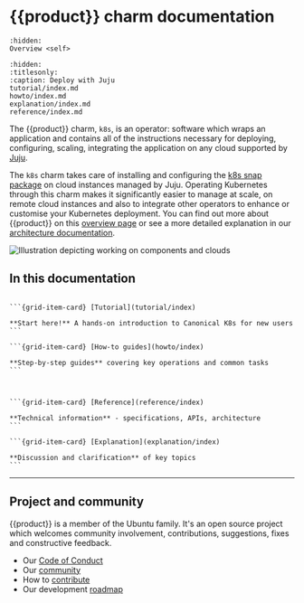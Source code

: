 # {{product}} charm documentation

```{toctree}
:hidden:
Overview <self>
```

```{toctree}
:hidden:
:titlesonly:
:caption: Deploy with Juju
tutorial/index.md
howto/index.md
explanation/index.md
reference/index.md
```

The {{product}} charm, `k8s`, is an operator: software which wraps an
application and contains all of the instructions necessary for deploying,
configuring, scaling, integrating the application on any cloud supported by
[Juju][].

The `k8s` charm takes care of installing and configuring the [k8s snap
package][] on cloud instances managed by Juju. Operating Kubernetes through
this charm makes it significantly easier to manage at scale, on remote cloud
instances and also to integrate other operators to enhance or customise your
Kubernetes deployment. You can find out more about {{product}} on this
[overview page][] or see a more detailed explanation in our [architecture
documentation][arch].

![Illustration depicting working on components and clouds][logo]

## In this documentation

````{grid} 1 1 2 2

```{grid-item-card} [Tutorial](tutorial/index)

**Start here!** A hands-on introduction to Canonical K8s for new users
```

```{grid-item-card} [How-to guides](howto/index)

**Step-by-step guides** covering key operations and common tasks
```

````

````{grid} 1 1 2 2


```{grid-item-card} [Reference](reference/index)

**Technical information** - specifications, APIs, architecture
```

```{grid-item-card} [Explanation](explanation/index)

**Discussion and clarification** of key topics
```

````

---

## Project and community

{{product}} is a member of the Ubuntu family. It's an open source
project which welcomes community involvement, contributions, suggestions, fixes
and constructive feedback.

- Our [Code of Conduct]
- Our [community]
- How to [contribute]
- Our development [roadmap]

<!-- IMAGES -->

[logo]: https://assets.ubuntu.com/v1/843c77b6-juju-at-a-glace.svg

<!-- LINKS -->

[Code of Conduct]: https://ubuntu.com/community/ethos/code-of-conduct
[community]: reference/community
[contribute]: ../snap/howto/contribute
[roadmap]: ../snap/reference/roadmap
[overview page]: explanation/about
[arch]: reference/architecture
[Juju]: https://juju.is
[k8s snap package]: ../snap/index